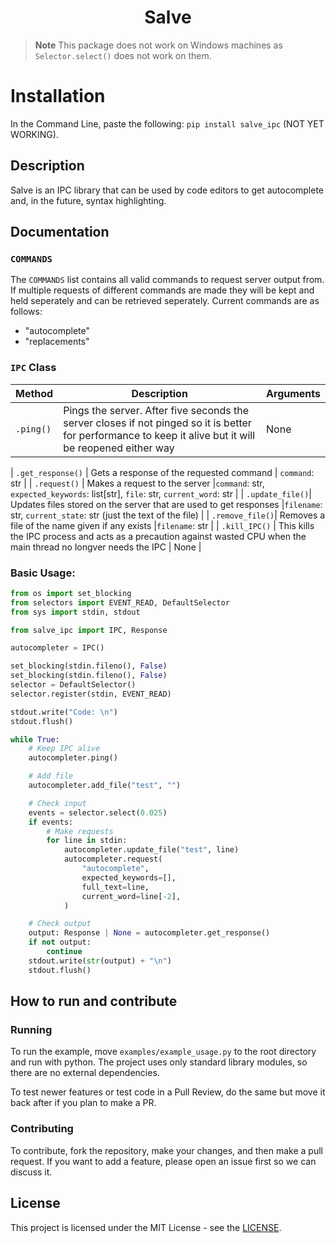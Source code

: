 <h1 align="center">Salve</h1>

> **Note**
> This package does not work on Windows machines as `Selector.select()` does not work on them.

# Installation

In the Command Line, paste the following: `pip install salve_ipc` (NOT YET WORKING).

## Description

Salve is an IPC library that can be used by code editors to get autocomplete and, in the future, syntax highlighting.

## Documentation

### `COMMANDS`

The `COMMANDS` list contains all valid commands to request server output from. If multiple requests of different commands are made they will be kept and held seperately and can be retrieved seperately. Current commands are as follows:

- "autocomplete"
- "replacements"

### `IPC` Class

| Method    | Description                                                                                                                                              | Arguments |
| --------- | -------------------------------------------------------------------------------------------------------------------------------------------------------- | --------- |
| `.ping()` | Pings the server. After five seconds the server closes if not pinged so it is better for performance to keep it alive but it will be reopened either way | None      |

| `.get_response()` | Gets a response of the requested command | `command`: str |
| `.request()` | Makes a request to the server |`command`: str, `expected_keywords`: list[str], `file`: str, `current_word`: str |
| `.update_file()`| Updates files stored on the server that are used to get responses |`filename`: str, `current_state`: str (just the text of the file) |
| `.remove_file()`| Removes a file of the name given if any exists |`filename`: str |
| `.kill_IPC()` | This kills the IPC process and acts as a precaution against wasted CPU when the main thread no longver needs the IPC | None |

### Basic Usage:

```python
from os import set_blocking
from selectors import EVENT_READ, DefaultSelector
from sys import stdin, stdout

from salve_ipc import IPC, Response

autocompleter = IPC()

set_blocking(stdin.fileno(), False)
set_blocking(stdin.fileno(), False)
selector = DefaultSelector()
selector.register(stdin, EVENT_READ)

stdout.write("Code: \n")
stdout.flush()

while True:
    # Keep IPC alive
    autocompleter.ping()

    # Add file
    autocompleter.add_file("test", "")

    # Check input
    events = selector.select(0.025)
    if events:
        # Make requests
        for line in stdin:
            autocompleter.update_file("test", line)
            autocompleter.request(
                "autocomplete",
                expected_keywords=[],
                full_text=line,
                current_word=line[-2],
            )

    # Check output
    output: Response | None = autocompleter.get_response()
    if not output:
        continue
    stdout.write(str(output) + "\n")
    stdout.flush()
```

## How to run and contribute

### Running

To run the example, move `examples/example_usage.py` to the root directory and run with python. The project uses only standard library modules, so there are no external dependencies.

To test newer features or test code in a Pull Review, do the same but move it back after if you plan to make a PR.

### Contributing

To contribute, fork the repository, make your changes, and then make a pull request. If you want to add a feature, please open an issue first so we can discuss it.

## License

This project is licensed under the MIT License - see the [LICENSE](./LISCENSE).
